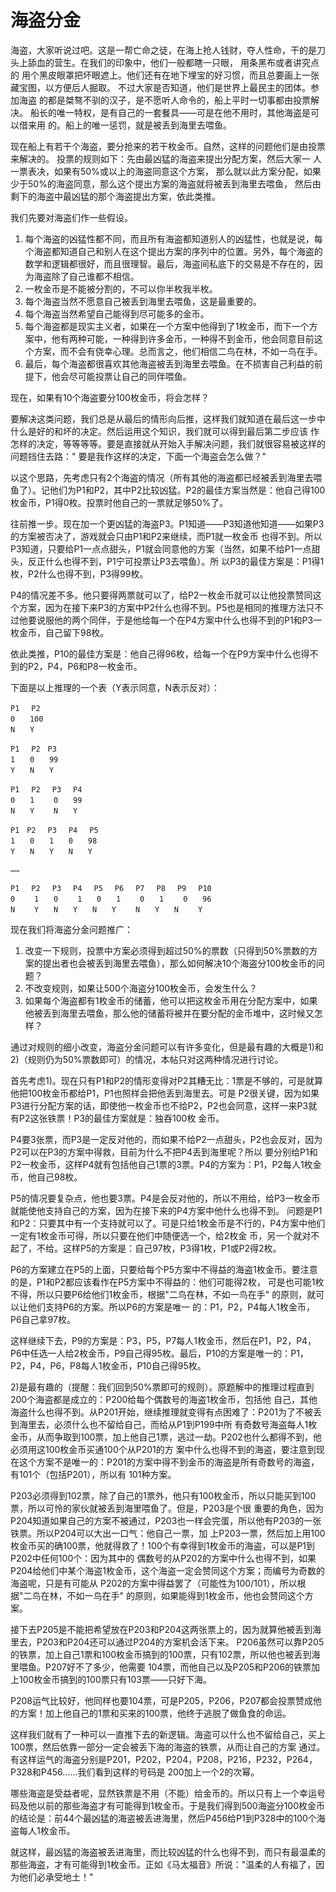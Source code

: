 # 海盗分金

海盗，大家听说过吧。这是一帮亡命之徒，在海上抢人钱财，夺人性命，干的是刀头上舔血的营生。在我们的印象中，他们一般都瞎一只眼， 用条黑布或者讲究点的 用个黑皮眼罩把坏眼遮上。他们还有在地下埋宝的好习惯，而且总要画上一张藏宝图，以方便后人掘取。
不过大家是否知道，他们是世界上最民主的团体。参加海盗 的都是桀骜不驯的汉子，是不愿听人命令的，船上平时一切事都由投票解决。 船长的唯一特权，是有自己的一套餐具——可是在他不用时，其他海盗是可以借来用
的。船上的唯一惩罚，就是被丢到海里去喂鱼。

现在船上有若干个海盗，要分抢来的若干枚金币。自然，这样的问题他们是由投票来解决的。 投票的规则如下：先由最凶猛的海盗来提出分配方案，然后大家一 人一票表决，如果有50%或以上的海盗同意这个方案，
那么就以此方案分配，如果少于50%的海盗同意，那么这个提出方案的海盗就将被丢到海里去喂鱼， 然后由剩下的海盗中最凶猛的那个海盗提出方案，依此类推。

我们先要对海盗们作一些假设。

1. 每个海盗的凶猛性都不同，而且所有海盗都知道别人的凶猛性，也就是说，每个海盗都知道自己和别人在这个提出方案的序列中的位置。另外，每个海盗的数学和逻辑都很好，而且很理智。最后，海盗间私底下的交易是不存在的，因为海盗除了自己谁都不相信。
2. 一枚金币是不能被分割的，不可以你半枚我半枚。
3. 每个海盗当然不愿意自己被丢到海里去喂鱼，这是最重要的。
4. 每个海盗当然希望自己能得到尽可能多的金币。
5. 每个海盗都是现实主义者，如果在一个方案中他得到了1枚金币，而下一个方案中，他有两种可能，一种得到许多金币，一种得不到金币，他会同意目前这个方案，而不会有侥幸心理。总而言之，他们相信二鸟在林，不如一鸟在手。
6. 最后，每个海盗都很喜欢其他海盗被丢到海里去喂鱼。在不损害自己利益的前提下，他会尽可能投票让自己的同伴喂鱼。

现在，如果有10个海盗要分100枚金币，将会怎样？

要解决这类问题，我们总是从最后的情形向后推，这样我们就知道在最后这一步中什么是好的和坏的决定。然后运用这个知识，我们就可以得到最后第二步应该 作怎样的决定，等等等等。要是直接就从开始入手解决问题，我们就很容易被这样的问题挡住去路："
要是我作这样的决定，下面一个海盗会怎么做？"

以这个思路，先考虑只有2个海盗的情况（所有其他的海盗都已经被丢到海里去喂鱼了）。记他们为P1和P2，其中P2比较凶猛。P2的最佳方案当然是：他自己得100枚金币，P1得0枚。投票时他自己的一票就足够50%了。

往前推一步。现在加一个更凶猛的海盗P3。P1知道——P3知道他知道——如果P3的方案被否决了，游戏就会只由P1和P2来继续，而P1就一枚金币
也得不到。所以P3知道，只要给P1一点点甜头，P1就会同意他的方案（当然，如果不给P1一点甜头，反正什么也得不到，P1宁可投票让P3去喂鱼）。所 以P3的最佳方案是：P1得1枚，P2什么也得不到，P3得99枚。

P4的情况差不多。他只要得两票就可以了，给P2一枚金币就可以让他投票赞同这个方案，因为在接下来P3的方案中P2什么也得不到。P5也是相同的推理方法只不过他要说服他的两个同伴，于是他给每一个在P4方案中什么也得不到的P1和P3一枚金币，自己留下98枚。

依此类推，P10的最佳方案是：他自己得96枚，给每一个在P9方案中什么也得不到的P2，P4，P6和P8一枚金币。

下面是以上推理的一个表（Y表示同意，N表示反对）：

```
P1　 P2
0　　100
N　　Y

P1　 P2　P3
1　　0　　99
Y　　N　　Y

P1　 P2　 P3　 P4
0　　1　　 0　　99
N　　Y　　 N　　Y

P1　P2　 P3　 P4　 P5
1　　0　　1　　0　　98
Y　　N　　Y　　N　　Y

……

P1　 P2　 P3　 P4　 P5　 P6　 P7　 P8　 P9　 P10
0　　 1　　0　　 1　　0　　1　　 0　　1　　 0　　96
N　　 Y　　N　　Y　　N　　Y　　 N　　Y　　N　 　Y
```

现在我们将海盗分金问题推广：

1. 改变一下规则，投票中方案必须得到超过50%的票数（只得到50%票数的方案的提出者也会被丢到海里去喂鱼），那么如何解决10个海盗分100枚金币的问题？
2. 不改变规则，如果让500个海盗分100枚金币，会发生什么？
3. 如果每个海盗都有1枚金币的储蓄，他可以把这枚金币用在分配方案中，如果他被丢到海里去喂鱼，那么他的储蓄将被并在要分配的金币堆中，这时候又怎样？

通过对规则的细小改变，海盗分金问题可以有许多变化，但是最有趣的大概是1)和2)（规则仍为50%票数即可）的情况，本帖只对这两种情况进行讨论。

首先考虑1)。现在只有P1和P2的情形变得对P2其糟无比：1票是不够的，可是就算他把100枚金币都给P1，P1也照样会把他丢到海里去。可是
P2很关键，因为如果P3进行分配方案的话，即使他一枚金币也不给P2，P2也会同意，这样一来P3就有P2这张铁票！P3的最佳方案就是：独吞100枚 金币。

P4要3张票，而P3是一定反对他的，而如果不给P2一点甜头，P2也会反对，因为P2可以在P3的方案中得救，目前为什么不把P4丢到海里呢？所以
要分别给P1和P2一枚金币，这样P4就有包括他自己1票的3票。P4的方案为：P1，P2每人1枚金币，他自己98枚。

P5的情况要复杂点，他也要3票。P4是会反对他的，所以不用给，给P3一枚金币就能使他支持自己的方案，因为在接下来的P4方案中他什么也得不到。
问题是P1和P2：只要其中有一个支持就可以了。可是只给1枚金币是不行的，P4方案中他们一定有1枚金币可得，所以只要在他们中随便选一个，给2枚金 币，另一个就对不起了，不给。这样P5的方案是：自己97枚，P3得1枚，P1或P2得2枚。

P6的方案建立在P5的上面，只要给每个P5方案中不得益的海盗1枚金币。要注意的是，P1和P2都应该看作在P5方案中不得益的：他们可能得2枚， 可是也可能1枚不得，所以只要P6给他们1枚金币，根据"二鸟在林，不如一鸟在手"
的原则，就可以让他们支持P6的方案。所以P6的方案是唯一 的：P1，P2，P4每人1枚金币，P6自己拿97枚。

这样继续下去，P9的方案是：P3，P5，P7每人1枚金币，然后在P1，P2，P4，P6中任选一人给2枚金币，P9自己得95枚。最后，P10的方案是唯一的：P1，P2，P4，P6，P8每人1枚金币，P10自己得95枚。

2)是最有趣的（提醒：我们回到50%票即可的规则）。原题解中的推理过程直到200个海盗都是成立的：P200给每个偶数号的海盗1枚金币，包括他
自己，其他海盗什么也得不到。从P201开始，继续推理就变得有点困难了：P201为了不被丢到海里去，必须什么也不留给自己，而给从P1到P199中所
有奇数号海盗每人1枚金币，从而争取到100票，加上他自己1票，逃过一劫。P202也什么都得不到，他必须用这100枚金币买通100个从P201的方
案中什么也得不到的海盗，要注意到现在这个方案不是唯一的：P201的方案中得不到金币的海盗是所有奇数号的海盗，有101个（包括P201），所以有 101种方案。

P203必须得到102票，除了自己的1票外，他只有100枚金币，所以只能买到100票，所以可怜的家伙就被丢到海里喂鱼了。但是，P203是个很
重要的角色，因为P204知道如果自己的方案不被通过，P203也一样会完蛋，所以他有P203的一张铁票。所以P204可以大出一口气：他自己一票，加
上P203一票，然后加上用100枚金币买的确100票，他就得救了！100个有幸得到1枚金币的海盗，可以是P1到P202中任何100个：因为其中的
偶数号的从P202的方案中什么也得不到，如果P204给他们中某个海盗1枚金币，这个海盗一定会赞同这个方案；而编号为奇数的海盗呢，只是有可能从 P202的方案中得益罢了（可能性为100/101），所以根据"二鸟在林，不如一鸟在手"
的原则，如果能得到1枚金币，他也会赞同这个方案。

接下去P205是不能把希望放在P203和P204这两张票上的，因为就算他被丢到海里去，P203和P204还可以通过P204的方案机会活下来。
P206虽然可以靠P205的铁票，加上自己1票和100枚金币搞到的100票，只有102票，所以他也被丢到海里喂鱼。P207好不了多少，他需要
104票，而他自己以及P205和P206的铁票加上100枚金币搞到的100票只有103票——只好下海。

P208运气比较好，他同样也要104票，可是P205，P206，P207都会投票赞成他的方案！加上他自己的1票和买来的100票，他终于逃脱了做鱼食的命运。

这样我们就有了一种可以一直推下去的新逻辑。海盗可以什么也不留给自己，买上100票，然后依靠一部分一定会被丢下海的海盗的铁票，从而让自己的方案
通过。有这样运气的海盗分别是P201，P202，P204，P208，P216，P232，P264，P328和P456……我们看到这样的号码是 200加上一个2的次幂。

哪些海盗是受益者呢，显然铁票是不用（不能）给金币的。所以只有上一个幸运号码及他以前的那些海盗才有可能得到1枚金币。于是我们得到500海盗分100枚金币的结论是：前44个最凶猛的海盗被丢进海里，然后P456给P1到P328中的100个海盗每人1枚金币。

就这样，最凶猛的海盗被丢进海里，而比较凶猛的什么也得不到，而只有最温柔的那些海盗，才有可能得到1枚金币。正如《马太福音》所说："温柔的人有福了，因为他们必承受地土！"

